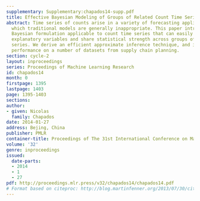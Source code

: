 ```yaml
---
supplementary: Supplementary:chapados14-supp.pdf
title: Effective Bayesian Modeling of Groups of Related Count Time Series
abstract: Time series of counts arise in a variety of forecasting applications, for
  which traditional models are generally inappropriate. This paper introduces a hierarchical
  Bayesian formulation applicable to count time series that can easily account for
  explanatory variables and share statistical strength across groups of related time
  series. We derive an efficient approximate inference technique, and illustrate its
  performance on a number of datasets from supply chain planning.
section: cycle-2
layout: inproceedings
series: Proceedings of Machine Learning Research
id: chapados14
month: 0
firstpage: 1395
lastpage: 1403
page: 1395-1403
sections: 
author:
- given: Nicolas
  family: Chapados
date: 2014-01-27
address: Bejing, China
publisher: PMLR
container-title: Proceedings of The 31st International Conference on Machine Learning
volume: '32'
genre: inproceedings
issued:
  date-parts:
  - 2014
  - 1
  - 27
pdf: http://proceedings.mlr.press/v32/chapados14/chapados14.pdf
# Format based on citeproc: http://blog.martinfenner.org/2013/07/30/citeproc-yaml-for-bibliographies/
---
```

